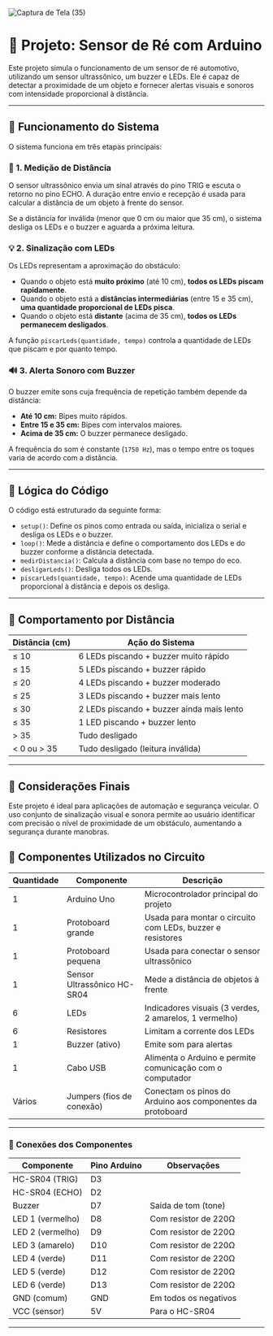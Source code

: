 
![Captura de Tela (35)](https://github.com/user-attachments/assets/d11ea3fb-0202-4ee9-b5a0-6050e99dd7e8)

# 🚗 Projeto: Sensor de Ré com Arduino
Este projeto simula o funcionamento de um sensor de ré automotivo, utilizando um sensor ultrassônico, um buzzer e LEDs. Ele é capaz de detectar a proximidade de um objeto e fornecer alertas visuais e sonoros com intensidade proporcional à distância.

---

## 📌 Funcionamento do Sistema

O sistema funciona em três etapas principais:

### 📡 1. Medição de Distância

O sensor ultrassônico envia um sinal através do pino TRIG e escuta o retorno no pino ECHO. A duração entre envio e recepção é usada para calcular a distância de um objeto à frente do sensor.

Se a distância for inválida (menor que 0 cm ou maior que 35 cm), o sistema desliga os LEDs e o buzzer e aguarda a próxima leitura.

### 💡 2. Sinalização com LEDs

Os LEDs representam a aproximação do obstáculo:

- Quando o objeto está **muito próximo** (até 10 cm), **todos os LEDs piscam rapidamente**.
- Quando o objeto está a **distâncias intermediárias** (entre 15 e 35 cm), **uma quantidade proporcional de LEDs pisca**.
- Quando o objeto está **distante** (acima de 35 cm), **todos os LEDs permanecem desligados**.

A função `piscarLeds(quantidade, tempo)` controla a quantidade de LEDs que piscam e por quanto tempo.

### 🔊 3. Alerta Sonoro com Buzzer

O buzzer emite sons cuja frequência de repetição também depende da distância:

- **Até 10 cm:** Bipes muito rápidos.
- **Entre 15 e 35 cm:** Bipes com intervalos maiores.
- **Acima de 35 cm:** O buzzer permanece desligado.

A frequência do som é constante (`1750 Hz`), mas o tempo entre os toques varia de acordo com a distância.

---

## 🔁 Lógica do Código

O código está estruturado da seguinte forma:

- `setup()`: Define os pinos como entrada ou saída, inicializa o serial e desliga os LEDs e o buzzer.
- `loop()`: Mede a distância e define o comportamento dos LEDs e do buzzer conforme a distância detectada.
- `medirDistancia()`: Calcula a distância com base no tempo do eco.
- `desligarLeds()`: Desliga todos os LEDs.
- `piscarLeds(quantidade, tempo)`: Acende uma quantidade de LEDs proporcional à distância e depois os desliga.

---

## 🧠 Comportamento por Distância

| Distância (cm) | Ação do Sistema                          |
|----------------|------------------------------------------|
| ≤ 10           | 6 LEDs piscando + buzzer muito rápido    |
| ≤ 15           | 5 LEDs piscando + buzzer rápido          |
| ≤ 20           | 4 LEDs piscando + buzzer moderado        |
| ≤ 25           | 3 LEDs piscando + buzzer mais lento      |
| ≤ 30           | 2 LEDs piscando + buzzer ainda mais lento|
| ≤ 35           | 1 LED piscando + buzzer lento            |
| > 35           | Tudo desligado                           |
| < 0 ou > 35   | Tudo desligado (leitura inválida)        |

---

## 📝 Considerações Finais

Este projeto é ideal para aplicações de automação e segurança veicular. O uso conjunto de sinalização visual e sonora permite ao usuário identificar com precisão o nível de proximidade de um obstáculo, aumentando a segurança durante manobras.

## 🧰 Componentes Utilizados no Circuito

| Quantidade | Componente                     | Descrição                                                                 |
|------------|--------------------------------|---------------------------------------------------------------------------|
| 1          | Arduino Uno                    | Microcontrolador principal do projeto                                     |
| 1          | Protoboard grande              | Usada para montar o circuito com LEDs, buzzer e resistores                |
| 1          | Protoboard pequena             | Usada para conectar o sensor ultrassônico                                 |
| 1          | Sensor Ultrassônico HC-SR04    | Mede a distância de objetos à frente                                      |
| 6          | LEDs                           | Indicadores visuais (3 verdes, 2 amarelos, 1 vermelho)                    |
| 6          | Resistores                     | Limitam a corrente dos LEDs                                               |
| 1          | Buzzer (ativo)                 | Emite som para alertas                                                    |
| 1          | Cabo USB                       | Alimenta o Arduino e permite comunicação com o computador                 |
| Vários     | Jumpers (fios de conexão)      | Conectam os pinos do Arduino aos componentes da protoboard                |

---

### 🔌 Conexões dos Componentes

| Componente       | Pino Arduino | Observações                   |
|------------------|--------------|-------------------------------|
| HC-SR04 (TRIG)   | D3           |                                |
| HC-SR04 (ECHO)   | D2           |                                |
| Buzzer           | D7           | Saída de tom (tone)           |
| LED 1 (vermelho) | D8           | Com resistor de 220Ω          |
| LED 2 (vermelho) | D9           | Com resistor de 220Ω          |
| LED 3 (amarelo)  | D10          | Com resistor de 220Ω          |
| LED 4 (verde)    | D11          | Com resistor de 220Ω          |
| LED 5 (verde)    | D12          | Com resistor de 220Ω          |
| LED 6 (verde)    | D13          | Com resistor de 220Ω          |
| GND (comum)      | GND          | Em todos os negativos         |
| VCC (sensor)     | 5V           | Para o HC-SR04                |


---



